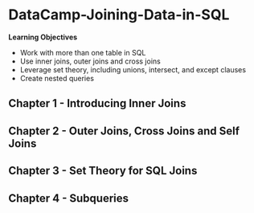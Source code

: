 # DataCamp-Joining-Data-in-SQL

**Learning Objectives**

- Work with more than one table in SQL
- Use inner joins, outer joins and cross joins
- Leverage set theory, including unions, intersect, and except clauses
- Create nested queries

## Chapter 1 -  Introducing Inner Joins

## Chapter 2 -  Outer Joins, Cross Joins and Self Joins

## Chapter 3 - Set Theory for SQL Joins

## Chapter 4 - Subqueries

